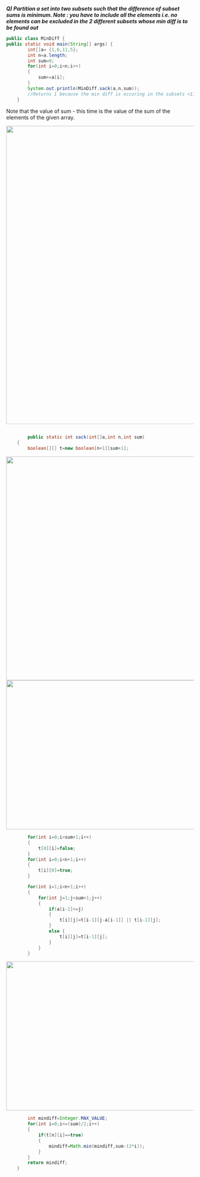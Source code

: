 _**Q) Partition a set into two subsets such that the difference of subset sums is minimum.
Note : you have to include all the elements i.e. no elements can be excluded in the 2 different subsets whose min diff is to be found out**_
```java
public class MinDiff {
public static void main(String[] args) {
		int[]a= {1,6,11,5};
		int n=a.length;
		int sum=0;
		for(int i=0;i<n;i++)
		{
			sum+=a[i];
		}
		System.out.println(MinDiff.sack(a,n,sum));
		//Returns 1 because the min diff is occuring in the subsets <11,1> and <6,5>
    }
```
Note that the value of sum - this time is the value of the sum of the elements of the given array.


<img src="https://github.com/Its-Ankush/DynamicProgrammingBasics/blob/master/images/min_subset_sum02.jpeg" width="800">

```java
    
    	public static int sack(int[]a,int n,int sum)
	{
		boolean[][] t=new boolean[n+1][sum+1];
```
<img src="https://github.com/Its-Ankush/DynamicProgrammingBasics/blob/master/images/min_subset_sum04.jpeg" width="600">

<img src="https://github.com/Its-Ankush/DynamicProgrammingBasics/blob/master/images/min_subset_sum01.jpeg" width="550" height="400">

```java
		for(int i=0;i<sum+1;i++)
		{
			t[0][i]=false;
		}
		for(int i=0;i<n+1;i++)
		{
			t[i][0]=true;
		}

		for(int i=1;i<n+1;i++)
		{
			for(int j=1;j<sum+1;j++)
			{
				if(a[i-1]<=j)
				{
					t[i][j]=t[i-1][j-a[i-1]] || t[i-1][j];
				}
				else {
					t[i][j]=t[i-1][j];
				}
			}
		}
```
<img src="https://github.com/Its-Ankush/DynamicProgrammingBasics/blob/master/images/min_subset_sum03.jpeg" width="600" height="400">

```java
		int mindiff=Integer.MAX_VALUE;
		for(int i=0;i<=(sum)/2;i++)
		{
			if(t[n][i]==true)
			{
				mindiff=Math.min(mindiff,sum-(2*i));
			}
		}
		return mindiff;
	}
    
```



